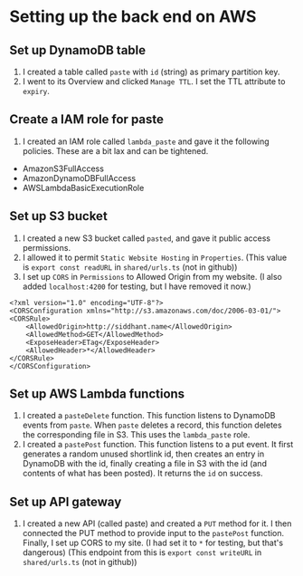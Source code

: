 # Setting up the back end on AWS

## Set up DynamoDB table

1. I created a table called `paste` with `id` (string) as primary partition key.
1. I went to its Overview and clicked `Manage TTL`. I set the TTL attribute to `expiry`.

## Create a IAM role for paste

1. I created an IAM role called `lambda_paste` and gave it the following policies. These are a bit lax and can be tightened.
 - AmazonS3FullAccess
 - AmazonDynamoDBFullAccess
 - AWSLambdaBasicExecutionRole

## Set up S3 bucket

1. I created a new S3 bucket called `pasted`, and gave it public access permissions.
1. I allowed it to permit `Static Website Hosting` in `Properties`. (This value is `export const readURL` in `shared/urls.ts` (not in github))
1. I set up `CORS` in `Permissions` to Allowed Origin from my website. (I also added `localhost:4200` for testing, but I have removed it now.)
```
<?xml version="1.0" encoding="UTF-8"?>
<CORSConfiguration xmlns="http://s3.amazonaws.com/doc/2006-03-01/">
<CORSRule>
    <AllowedOrigin>http://siddhant.name</AllowedOrigin>
    <AllowedMethod>GET</AllowedMethod>
    <ExposeHeader>ETag</ExposeHeader>
    <AllowedHeader>*</AllowedHeader>
</CORSRule>
</CORSConfiguration>
```

## Set up AWS Lambda functions
1. I created a `pasteDelete` function. This function listens to DynamoDB events from `paste`. When `paste` deletes a record, this function deletes the corresponding file in S3. This uses the `lambda_paste` role.
1. I created a `pastePost` function. This function listens to a put event. It first generates a random unused shortlink id, then creates an entry in DynamoDB with the id, finally creating a file in S3 with the id (and contents of what has been posted). It returns the `id` on success. 

## Set up API gateway
1. I created a new API (called paste) and created a `PUT` method for it. I then connected the PUT method to provide input to the `pastePost` function. Finally, I set up CORS to my site. (I had set it to `*` for testing, but that's dangerous) (This endpoint from this is `export const writeURL` in `shared/urls.ts` (not in github))
